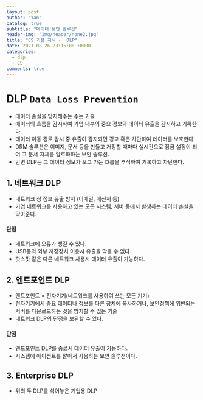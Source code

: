 ```yaml
---
layout: post
author: "Yan"
catalog: true
subtitle: "데이터 보안 솔루션"
header-img: "img/header/none2.jpg"
title: "CS 기본 지식 -  DLP"
date: 2021-08-26 23:15:08 +0000
categories:
  - dlp
  - CS
comments: true
---
```


# DLP `Data Loss Prevention`

- 데이터 손실을 방지해주는 주는 기술
- 에이터의 흐름을 감시하여 기업 내부의 중요 정보와 데이터 유출을 감시하고 기록한다.
- 데이터 이동 경로 감시 중 유출이 감지되면 경고 혹은 차단하여 데이터를 보호한다.
- DRM 솔루션은 이미지, 문서 등을 만들고 저장할 때마다 실시간으로 잠금 설정이 되어 그 문서 자체를 암호화하는 보안 솔루션.
- 반면 DLP는 그 데이터 정보가 오고 가는 흐름을 추적하여 기록하고 차단한다.

## 1. 네트워크 DLP
- 네트워크 상 정보 유출 방지 (이메일, 메신저 등)
- 기업 네트워크를 사용하고 있는 모든 시스템, 서버 등에서 발생하는 데이터 손실을 막아준다.
#### 단점 
- 네트워크에 오류가 생길 수 있다. 
- USB등의 외부 저장장치 이용시 유출을 막을 수 없다. 
- 핫스팟 같은 다른 네트워크 사용시 데이터 유출이 가능하다.

## 2. 엔트포인트 DLP
- 엔트포인트 = 전자기기(네트워크를 사용하여 쓰는 모든 기기)
- 전자기기에서 중요 데이터나 정보를 다른 장치에 복사하거나, 보안정책에 위반되는 서버를 다운로드하는 것을 방지할 수 있는 기술
- 네트워크 DLP의 단점을 보완할 수 있다.

#### 단점
- 엔드포인트 DLP를 종료시 데이터 유출이 가능하다.
- 시스템에 에이전트를 깔아서 사용하는 보안 솔루션이다.

## 3. Enterprise DLP
- 위의 두 DLP를 섞어놓은 기업용 DLP